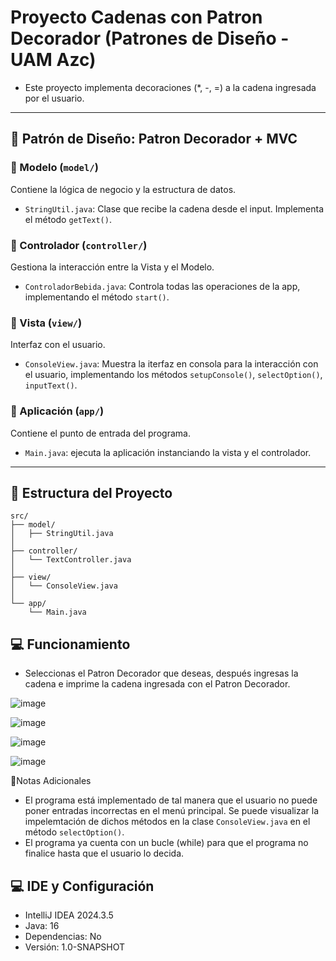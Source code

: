 # Proyecto Cadenas con Patron Decorador (Patrones de Diseño - UAM Azc)

 - Este proyecto implementa decoraciones (*, -, =) a la cadena ingresada por el usuario.
---

## 📐 Patrón de Diseño: Patron Decorador + MVC

### 🔸 Modelo (`model/`)
Contiene la lógica de negocio y la estructura de datos.

- `StringUtil.java`: Clase que recibe la cadena desde el input. Implementa el método `getText()`.

### 🔸 Controlador (`controller/`)
Gestiona la interacción entre la Vista y el Modelo.

- `ControladorBebida.java`: Controla todas las operaciones de la app, implementando el método `start()`.

### 🔸 Vista (`view/`)
Interfaz con el usuario.

- `ConsoleView.java`: Muestra la iterfaz en consola para la interacción con el usuario, implementando los métodos `setupConsole()`, `selectOption()`, `inputText()`.

### 🔸 Aplicación (`app/`)
Contiene el punto de entrada del programa.

- `Main.java`: ejecuta la aplicación instanciando la vista y el controlador.

---

## 📁 Estructura del Proyecto

```
src/
├── model/
│   ├── StringUtil.java
│
├── controller/
│   └── TextController.java
│
├── view/
│   └── ConsoleView.java
│
└── app/
    └── Main.java
```

## 💻 Funcionamiento

 - Seleccionas el Patron Decorador que deseas, después ingresas la cadena e imprime la cadena ingresada con el Patron Decorador.

![image](https://github.com/user-attachments/assets/6b24ae19-61bb-4d42-8800-7bd589ad003c)

![image](https://github.com/user-attachments/assets/0cfd803e-f310-4693-9946-d2c0fd7b46ad)

![image](https://github.com/user-attachments/assets/c756ca1c-6bb7-40bb-a929-eef6492135e9)

![image](https://github.com/user-attachments/assets/07d3c5a1-22c7-49d6-a904-abb42db68f8c)

📝Notas Adicionales

 - El programa está implementado de tal manera que el usuario no puede poner entradas incorrectas en el menú principal. Se puede visualizar la impelemtación de dichos métodos en la clase `ConsoleView.java` en el método `selectOption()`.
 - El programa ya cuenta con un bucle (while) para que el programa no finalice hasta que el usuario lo decida.

## 💻 IDE y Configuración

- IntelliJ IDEA 2024.3.5
- Java: 16
- Dependencias: No
- Versión: 1.0-SNAPSHOT
